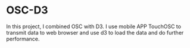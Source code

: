 # OSC-D3
In this project, I combined OSC with D3. I use mobile APP TouchOSC to transmit data to web browser and use d3 to load the data and do further performance.
